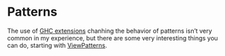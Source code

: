 # Patterns

The use of [GHC extensions](index.md) chanhing the behavior of patterns isn’t
very common in my experience, but there are some very interesting things you can
do, starting with [ViewPatterns](Patterns/ViewPatterns.md).
